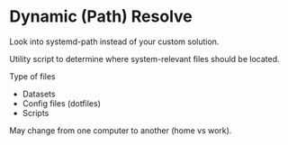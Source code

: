 # Dynamic (Path) Resolve

Look into systemd-path instead of your custom solution.

Utility script to determine where system-relevant files should be located.

Type of files
* Datasets
* Config files (dotfiles)
* Scripts

May change from one computer to another (home vs work).
